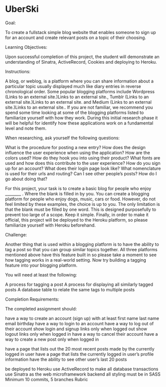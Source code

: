 # UberSki
Goal:

To create a fullstack simple blog website that enables someone to sign up for an account and create relevant posts on a topic of their choosing.

 

Learning Objectives:  

Upon successful completion of this project, the student will demonstrate an understanding of Sinatra, ActiveRecord, Cookies and deploying to Heroku.

 

Instructions:

A blog, or weblog, is a platform where you can share information about a particular topic usually displayed much like diary entries in reverse chronological order. Some popular blogging platforms include Wordpress (Links to an external site.)Links to an external site., Tumblr (Links to an external site.)Links to an external site. and Medium (Links to an external site.)Links to an external site.. If you are not familiar, we recommend you spend some time looking at some of the blogging platforms listed to familiarize yourself with how they work. During this initial research phase it will be helpful for identify how these applications work on a fundamental level and note them.

 

When researching, ask yourself the following questions:

What is the procedure for posting a new entry?
How does the design influence the user experience when using the application?
How are the colors used?
How do they hook you into using their product?
What fonts are used and how does this contribute to the user experience?
How do you sign up for an account?
What does their login page look like?
What nomenclature is used for their urls and routing?
Can I see other people’s posts?
How do I go about doing that?
 

For this project, your task is to create a basic blog for people who enjoy ________ . Where the blank is filled in by you. You can create a blogging platform for people who enjoy dogs, music, cars or food. However, do not feel limited by these examples, the choice is up to you. The only limitation is that the blank must be filled by one word. This is designed purposefully to prevent too large of a scope. Keep it simple. Finally, in order to make it official, this project will be deployed to the Heroku platform, so please familiarize yourself with Heroku beforehand.

 

Challenge:

Another thing that is used within a blogging platform is to have the ability to tag a post so that you can group similar topics together. All three platforms mentioned above have this feature built in so please take a moment to see how tagging works in a real-world setting. Now try building a tagging feature into your blogging platform.

 

You will need at least the following:

A process for tagging a post
A process for displaying all similarly tagged posts
A database table to relate the same tags to multiple posts
 

Completion Requirements:

The completed assignment should:

have a way to create an account (sign up) with at least
first name
last name
email
birthday
have a way to login to an account
have a way to log out of their account
show login and signup links only when logged out
show logout links only when logged in
have a way to cancel their account
have a way to create a new post only when logged in

have a page that lists out the 20 most recent posts made by the currently logged in user
have a page that lists the currently logged in user’s profile information
have the ability to see other user’s last 20 posts

be deployed to Heroku
use ActiveRecord to make all database transactions
use Sinatra as the web microframework backend
all styling must be in SASS
Minimum 10 commits, 5 branches
Rubric
